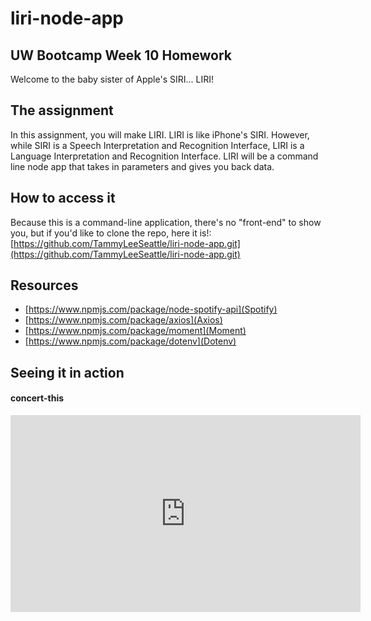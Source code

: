 # liri-node-app
## UW Bootcamp Week 10 Homework

Welcome to the baby sister of Apple's SIRI... LIRI!

## The assignment
In this assignment, you will make LIRI. LIRI is like iPhone's SIRI. However, while SIRI is a Speech Interpretation and Recognition Interface, LIRI is a Language Interpretation and Recognition Interface. LIRI will be a command line node app that takes in parameters and gives you back data.

## How to access it
Because this is a command-line application, there's no "front-end" to show you, but if you'd like to clone the repo, here it is!: [https://github.com/TammyLeeSeattle/liri-node-app.git](https://github.com/TammyLeeSeattle/liri-node-app.git)

## Resources

- [https://www.npmjs.com/package/node-spotify-api](Spotify)
- [https://www.npmjs.com/package/axios](Axios)
- [https://www.npmjs.com/package/moment](Moment)
- [https://www.npmjs.com/package/dotenv](Dotenv)

## Seeing it in action

#### concert-this

<iframe width="560" height="315" src="https://www.youtube.com/embed/XeODGN6NuuA" frameborder="0" allow="accelerometer; autoplay; encrypted-media; gyroscope; picture-in-picture" allowfullscreen></iframe>